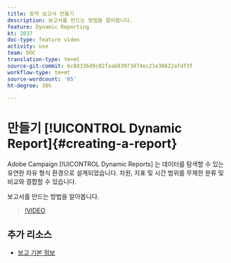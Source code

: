 ```yaml
---
title: 동적 보고서 만들기
description: 보고서를 만드는 방법을 알아봅니다.
feature: Dynamic Reporting
kt: 2037
doc-type: feature video
activity: use
team: DOC
translation-type: tm+mt
source-git-commit: 6c88336d9c02faa683973d74ec21e38622afdf3f
workflow-type: tm+mt
source-wordcount: '65'
ht-degree: 30%

---
```



# 만들기 [!UICONTROL Dynamic Report]{#creating-a-report}

Adobe Campaign [!UICONTROL Dynamic Reports] 는 데이터를 탐색할 수 있는 유연한 자유 형식 환경으로 설계되었습니다. 차원, 지표 및 시간 범위를 무제한 분류 및 비교와 결합할 수 있습니다.

보고서를 만드는 방법을 알아봅니다.

>[!VIDEO](https://video.tv.adobe.com/v/25264/?quality=12)

## 추가 리소스

* [보고 기본 정보](https://docs.adobe.com/content/help/en/campaign-standard/using/reporting/about-reporting/about-dynamic-reports.html)
